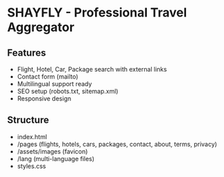 
# SHAYFLY - Professional Travel Aggregator

## Features
- Flight, Hotel, Car, Package search with external links
- Contact form (mailto)
- Multilingual support ready
- SEO setup (robots.txt, sitemap.xml)
- Responsive design

## Structure
- index.html
- /pages (flights, hotels, cars, packages, contact, about, terms, privacy)
- /assets/images (favicon)
- /lang (multi-language files)
- styles.css
